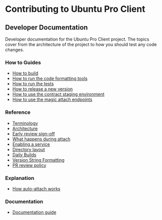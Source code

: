 # Contributing to Ubuntu Pro Client

## Developer Documentation

Developer documentation for the Ubuntu Pro Client project. The topics cover
from the architecture of the project to how you should test any code changes.

### How to Guides

* [How to build](./dev-docs/howtoguides/building.md)
* [How to run the code formatting tools](./dev-docs/howtoguides/code_formatting.md)
* [How to run the tests](./dev-docs/howtoguides/testing.md)
* [How to release a new version](./dev-docs/howtoguides/how_to_release_a_new_version_of_ua.md)
* [How to use the contract staging environment](./dev-docs/howtoguides/use_staging_environment.md)
* [How to use the magic attach endpoints](./dev-docs/howtoguides/how_to_use_magic_attach_endpoints.md)

### Reference

* [Terminology](./dev-docs/references/terminology.md)
* [Architecture](./dev-docs/references/architecture.md)
* [Early review sign-off](./dev-docs/references/early_review_signoff.md)
* [What happens during attach](./dev-docs/references/what_happens_during_attach.md)
* [Enabling a service](./dev-docs/references/enabling_a_service.md)
* [Directory layout](./dev-docs/references/directory_layout.md)
* [Daily Builds](./dev-docs/references/daily_builds.md)
* [Version String Formatting](./dev-docs/references/version_string_formatting.md)
* [PR review policy](./dev-docs/references/pr_review_policy.md)

### Explanation

* [How auto-attach works](./dev-docs/explanations/how_auto_attach_works.md)

### Documentation

* [Documentation guide](./docs/devdocs_styleguide.md)

